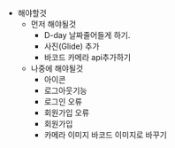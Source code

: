 - 해야할것
  - 먼저 해야될것
    - D-day 날짜줄어들게 하기. 
    - 사진(Glide) 추가
    - 바코드 카메라 api추가하기
  - 나중에 해야될것
    - 아이콘
    - 로그아웃기능
    - 로그인 오류
    - 회원가입 오류
    - 회원가입
    - 카메라 이미지 바코드 이미지로 바꾸기
